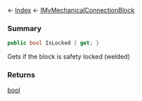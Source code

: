 ← [Index](Api-Index) ← [IMyMechanicalConnectionBlock](Sandbox.ModAPI.Ingame.IMyMechanicalConnectionBlock)

### Summary

```csharp
public bool IsLocked { get; }
```

Gets if the block is safety locked (welded)

### Returns

[bool](https://docs.microsoft.com/en-us/dotnet/api/system.boolean?view=netframework-4.6)

